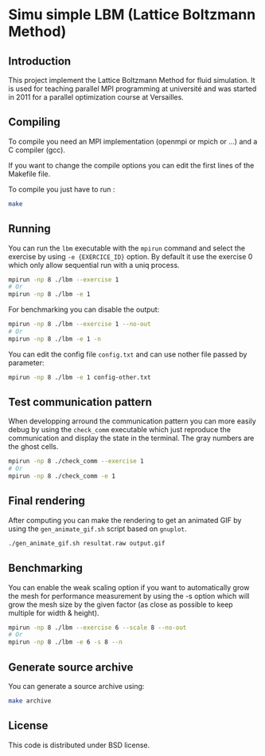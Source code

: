 Simu simple LBM (Lattice Boltzmann Method)
==========================================

Introduction
------------

This project implement the Lattice Boltzmann Method for fluid simulation.
It is used for teaching parallel MPI programming at université and was
started in 2011 for a parallel optimization course at Versailles.

Compiling
---------

To compile you need an MPI implementation (openmpi or mpich or ...) and a C
compiler (gcc).

If you want to change the compile options you can edit the first lines of the 
Makefile file.

To compile you just have to run :

```sh
make
```

Running
-------

You can run the `lbm` executable with the `mpirun` command and select the exercise
by using `-e {EXERCICE_ID}` option. By default it use the exercise 0 which only
allow sequential run with a uniq process.

```sh
mpirun -np 8 ./lbm --exercise 1
# Or
mpirun -np 8 ./lbm -e 1
```

For benchmarking you can disable the output:

```sh
mpirun -np 8 ./lbm --exercise 1 --no-out
# Or
mpirun -np 8 ./lbm -e 1 -n
```

You can edit the config file `config.txt` and can use nother file passed by
parameter:

```sh
mpirun -np 8 ./lbm -e 1 config-other.txt
```

Test communication pattern
--------------------------

When developping arround the communication pattern you can more easily debug
by using the `check_comm` executable which just reproduce the communication
and display the state in the terminal. The gray numbers are the ghost cells.

```sh
mpirun -np 8 ./check_comm --exercise 1
# Or
mpirun -np 8 ./check_comm -e 1
```

Final rendering
---------------

After computing you can make the rendering to get an animated GIF by using the
`gen_animate_gif.sh` script based on `gnuplot`.

```sh
./gen_animate_gif.sh resultat.raw output.gif
```

Benchmarking
------------

You can enable the weak scaling option if you want to automatically grow the
mesh for performance measurement by using the -s option which will grow the mesh
size by the given factor (as close as possible to keep multiple for width
& height).

```sh
mpirun -np 8 ./lbm --exercise 6 --scale 8 --no-out
# Or
mpirun -np 8 ./lbm -e 6 -s 8 --n
```

Generate source archive
-----------------------

You can generate a source archive using:

```sh
make archive
```

License
-------

This code is distributed under BSD license.
